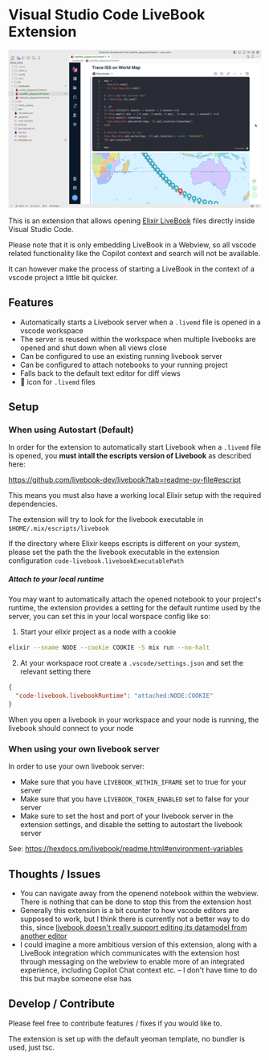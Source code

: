 # Visual Studio Code LiveBook Extension

![Screenshot](https://github.com/JonasGruenwald/code-livebook/blob/main/media/screenshot.png)

This is an extension that allows opening [Elixir LiveBook](https://livebook.dev/) files directly inside Visual Studio Code.

Please note that it is only embedding LiveBook in a Webview, so all vscode related functionality like the Copilot context and search will not be available.

It can however make the process of starting a LiveBook in the context of a vscode project a little bit quicker.

## Features

* Automatically starts a Livebook server when a `.livemd` file is opened in a vscode workspace
* The server is reused within the workspace when multiple livebooks are opened and shut down when all views close
* Can be configured to use an existing running livebook server
* Can be configured to attach notebooks to your running project
* Falls back to the default text editor for diff views
* 🦊 icon for `.livemd` files

## Setup

### When using Autostart (Default)

In order for the extension to automatically start Livebook when a `.livemd` file is opened, you **must intall the escripts version of Livebook** as described here:

https://github.com/livebook-dev/livebook?tab=readme-ov-file#escript

This means you must also have a working local Elixir setup with the required dependencies.

The extension will try to look for the livebook executable in `$HOME/.mix/escripts/livebook`

If the directory where Elixir keeps escripts is different on your system, please set the path the the livebook executable in the extension configuration `code-livebook.livebookExecutablePath`


##### Attach to your local runtime

You may want to automatically attach the opened notebook to your project's runtime, the extension provides a setting for the default runtime used by the server, you can set this in your local worspace config like so:

1. Start your elixir project as a node with a cookie

```bash
elixir --sname NODE --cookie COOKIE -S mix run --no-halt
```

2. At your workspace root create a `.vscode/settings.json` and set the relevant setting there


```json
{
  "code-livebook.livebookRuntime": "attached:NODE:COOKIE"
}
```

When you open a livebook in your workspace and your node is running, the livebook should connect to your node

### When using your own livebook server

In order to use your own livebook server:

* Make sure that you have `LIVEBOOK_WITHIN_IFRAME` set to true for your server
* Make sure that you have `LIVEBOOK_TOKEN_ENABLED` set to false for your server
* Make sure to set the host and port of your livebook server in the extension settings, and disable the setting to autostart the livebook server

See: https://hexdocs.pm/livebook/readme.html#environment-variables


## Thoughts / Issues
* You can navigate away from the openend notebook within the webview. There is nothing that can be done to stop this from the extension host
* Generally this extension is a bit counter to how vscode editors are supposed to work, but I think there is currently not a better way to do this, since [livebook doesn't really support editing its datamodel from another editor](https://elixirforum.com/t/livebook-inside-regular-editor/55581/7) 
* I could imagine a more ambitious version of this extension, along with a LiveBook integration which communicates with the extension host through messaging on the webview to enable more of an integrated experience, including Copilot Chat context etc. – I don't have time to do this but maybe someone else has

## Develop / Contribute 

Please feel free to contribute features / fixes if you would like to.

The extension is set up with the default yeoman template, no bundler is used, just tsc. 